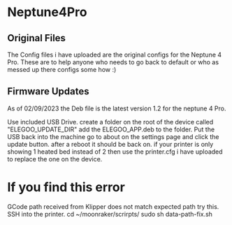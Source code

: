 # Neptune4Pro

Original Files
-----------------
The Config files i have uploaded are the original configs for the Neptune 4 Pro.
These are to help anyone who needs to go back to default or who as messed up there configs some how :)



Firmware Updates
-----------------
As of 02/09/2023 the Deb file is the latest version 1.2 for the neptune 4 Pro.

Use included USB Drive.
create a folder on the root of the device called "ELEGOO_UPDATE_DIR"
add the ELEGOO_APP.deb to the folder.
Put the USB back into the machine go to about on the settings page and click the update button.
after a reboot it should be back on.
if your printer is only showing 1 heated bed instead of 2 then use the printer.cfg i have uploaded to replace the one on the device.


# If you find this error 
GCode path received from Klipper does not match expected path
try this. 
SSH into the printer.
cd ~/moonraker/scrirpts/
sudo sh data-path-fix.sh
